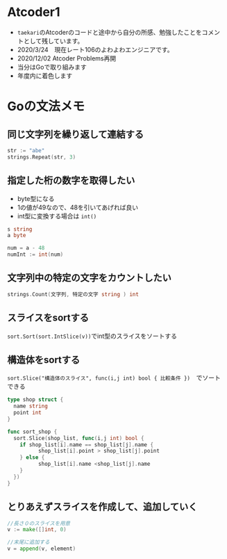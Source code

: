 # Atcoder1
- `taekari`のAtcoderのコードと途中から自分の所感、勉強したことをコメントとして残しています。
- 2020/3/24　現在レート106のよわよわエンジニアです。
- 2020/12/02 Atcoder Problems再開
- 当分はGoで取り組みます
- 年度内に着色します

# Goの文法メモ
## 同じ文字列を繰り返して連結する
```go
str := "abe"
strings.Repeat(str, 3)
```
## 指定した桁の数字を取得したい
- byte型になる
- 1の値が49なので、48を引いてあげれば良い
- int型に変換する場合は `int()`
```go
s string
a byte

num = a - 48
numInt := int(num)
```

## 文字列中の特定の文字をカウントしたい
```go
strings.Count(文字列, 特定の文字 string ) int
```

## スライスをsortする
`sort.Sort(sort.IntSlice(v))`でint型のスライスをソートする



## 構造体をsortする
`sort.Slice("構造体のスライス", func(i,j int) bool { 比較条件 })`　でソートできる

```go
type shop struct {
  name string
  point int
}

func sort_shop {
  sort.Slice(shop_list, func(i,j int) bool {
    if shop_list[i].name == shop_list[j].name {
          shop_list[i].point > shop_list[j].point
    } else {
          shop_list[i].name <shop_list[j].name
    }
  })
}
```

## とりあえずスライスを作成して、追加していく
```go
//長さ０のスライスを用意
v := make([]int, 0)

//末尾に追加する
v = append(v, element)
```